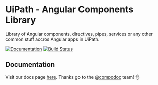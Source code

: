 # UiPath - Angular Components Library

Library of Angular components, directives, pipes, services or any other common stuff accros Angular apps in UiPath.

[![Documentation](https://uipath.github.io/angular-components/images/coverage-badge-documentation.svg)](https://uipath.github.io/angular-components/)
[![Build Status](https://uipath.visualstudio.com/angular-components/_apis/build/status/UiPath.angular-components?branchName=master)](https://uipath.visualstudio.com/angular-components/_build/latest?definitionId=387&branchName=master)

## Documentation

Visit our docs page [here](https://uipath.github.io/angular-components). Thanks go to the [@compodoc](https://compodoc.app/) team! 👌


